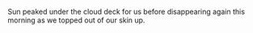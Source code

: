 <html><body><p>Sun peaked under the cloud deck for us before disappearing again this morning as we topped out of our skin up.</p></body></html>